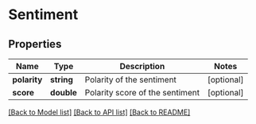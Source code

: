 # Sentiment

## Properties
Name | Type | Description | Notes
------------ | ------------- | ------------- | -------------
**polarity** | **string** | Polarity of the sentiment | [optional] 
**score** | **double** | Polarity score of the sentiment | [optional] 

[[Back to Model list]](../README.md#documentation-for-models) [[Back to API list]](../README.md#documentation-for-api-endpoints) [[Back to README]](../README.md)


